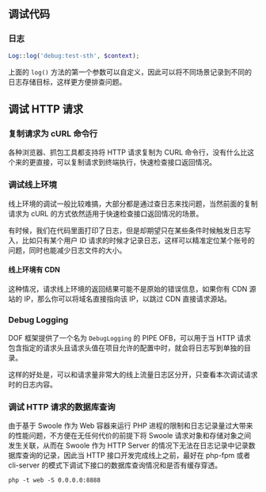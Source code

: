 <!-- toc -->

## 调试代码

### 日志

``` php
Log::log('debug:test-sth', $context);
```

上面的 `log()` 方法的第一个参数可以自定义，因此可以将不同场景记录到不同的日志存储目标，这样更方便排查问题。

## 调试 HTTP 请求

### 复制请求为 cURL 命令行

各种浏览器、抓包工具都支持将 HTTP 请求复制为 CURL 命令行，没有什么比这个来的更直接，可以复制请求到终端执行，快速检查接口返回情况。

### 调试线上环境

线上环境的调试一般比较难搞，大部分都是通过查日志来找问题，当然前面的复制请求为 cURL 的方式依然适用于快速检查接口返回情况的场景。

有时候，我们在代码里面打印了日志，但是却期望只在某些条件时候触发日志写入，比如只有某个用户 ID 请求的时候才记录日志，这样可以精准定位某个账号的问题，同时也能减少日志文件的大小。

#### 线上环境有 CDN

这种情况，请求线上环境的返回结果可能不是原始的错误信息，如果你有 CDN 源站的 IP，那么你可以将域名直接指向该 IP，以跳过 CDN 直接请求源站。

### Debug Logging 

DOF 框架提供了一个名为 `DebugLogging` 的 PIPE OFB，可以用于当 HTTP 请求包含指定的请求头且请求头值在项目允许的配置中时，就会将日志写到单独的目录。

这样的好处是，可以和请求量非常大的线上流量日志区分开，只查看本次调试请求时的日志内容。

### 调试 HTTP 请求的数据库查询

由于基于 Swoole 作为 Web 容器来运行 PHP 进程的限制和日志记录量过大带来的性能问题，不方便在无任何代价的前提下将 Swoole 请求对象和存储对象之间发生关联，从而在 Swoole 作为 HTTP Server 的情况下无法在日志记录中记录数据库查询的记录，因此当 HTTP 接口开发完成线上之前，最好在 php-fpm 或者 cli-server 的模式下调试下接口的数据库查询情况和是否有缓存穿透。


``` shell
php -t web -S 0.0.0.0:8888
```
